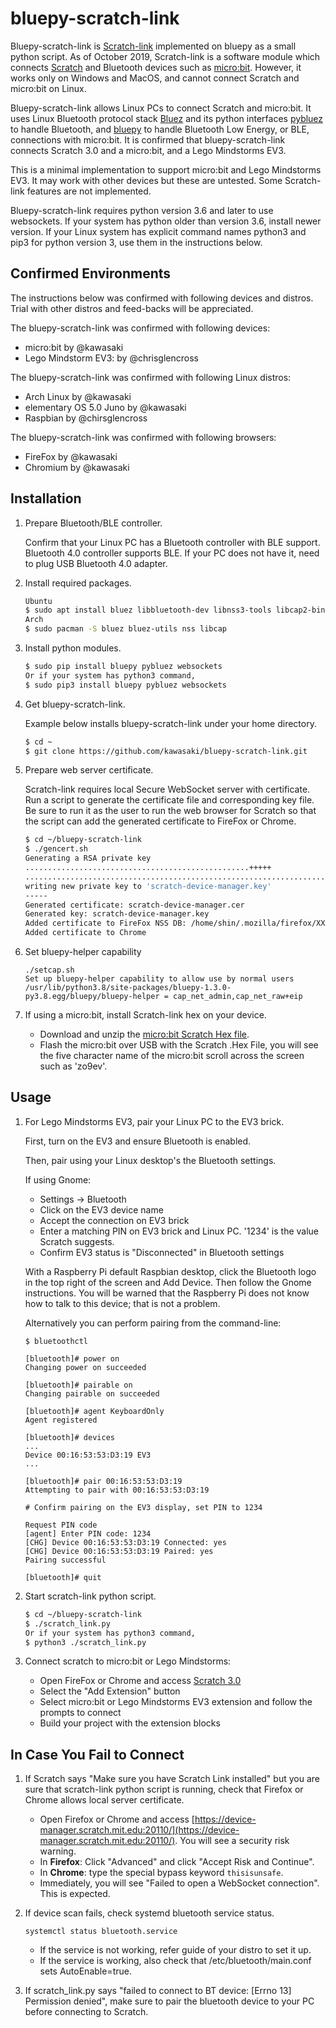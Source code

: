 # bluepy-scratch-link

Bluepy-scratch-link is [Scratch-link](https://github.com/LLK/scratch-link)
implemented on bluepy as a small python script. As of October 2019, Scratch-link
is a software module which connects [Scratch](https://scratch.mit.edu/) and
Bluetooth devices such as [micro:bit](https://microbit.org/). However, it works
only on Windows and MacOS, and cannot connect Scratch and micro:bit on Linux.

Bluepy-scratch-link allows Linux PCs to connect Scratch and micro:bit. It uses
Linux Bluetooth protocol stack [Bluez](http://www.bluez.org/) and its python
interfaces [pybluez](https://github.com/pybluez/pybluez) to handle Bluetooth,
and [bluepy](https://github.com/IanHarvey/bluepy) to handle Bluetooth Low
Energy, or BLE, connections with micro:bit. It is confirmed that
bluepy-scratch-link connects Scratch 3.0 and a micro:bit, and a Lego Mindstorms
EV3.

This is a minimal implementation to support micro:bit and Lego Mindstorms EV3.
It may work with other devices but these are untested. Some Scratch-link
features are not implemented.

Bluepy-scratch-link requires python version 3.6 and later to use websockets.
If your system has python older than version 3.6, install newer version. If your
Linux system has explicit command names python3 and pip3 for python version 3,
use them in the instructions below.

Confirmed Environments
----------------------
The instructions below was confirmed with following devices and distros.
Trial with other distros and feed-backs will be appreciated.

The bluepy-scratch-link was confirmed with following devices:
* micro:bit by @kawasaki
* Lego Mindstorm EV3: by @chrisglencross

The bluepy-scratch-link was confirmed with following Linux distros:
* Arch Linux by @kawasaki
* elementary OS 5.0 Juno by @kawasaki
* Raspbian by @chirsglencross

The bluepy-scratch-link was confirmed with following browsers:
* FireFox by @kawasaki
* Chromium by @kawasaki

Installation
------------
1. Prepare Bluetooth/BLE controller.

   Confirm that your Linux PC has a Bluetooth controller with BLE support.
   Bluetooth 4.0 controller supports BLE. If your PC does not have it, need
   to plug USB Bluetooth 4.0 adapter.

2. Install required packages.

    ```sh
    Ubuntu
    $ sudo apt install bluez libbluetooth-dev libnss3-tools libcap2-bin
    Arch
    $ sudo pacman -S bluez bluez-utils nss libcap
    ```

3. Install python modules.

    ```sh
    $ sudo pip install bluepy pybluez websockets
    Or if your system has python3 command,
    $ sudo pip3 install bluepy pybluez websockets
    ```

4. Get bluepy-scratch-link.

   Example below installs bluepy-scratch-link under your home directory.
    ```sh
    $ cd ~
    $ git clone https://github.com/kawasaki/bluepy-scratch-link.git
    ```

5. Prepare web server certificate.

    Scratch-link requires local Secure WebSocket server with certificate.
    Run a script to generate the certificate file and corresponding key file.
    Be sure to run it as the user to run the web browser for Scratch so that
    the script can add the generated certificate to FireFox or Chrome.
    ```sh
    $ cd ~/bluepy-scratch-link
    $ ./gencert.sh
    Generating a RSA private key
    ..................................................+++++
    .....................................................................................+++++
    writing new private key to 'scratch-device-manager.key'
    -----
    Generated certificate: scratch-device-manager.cer
    Generated key: scratch-device-manager.key
    Added certificate to FireFox NSS DB: /home/shin/.mozilla/firefox/XXXX.default
    Added certificate to Chrome
    ```

6. Set bluepy-helper capability
    ```
    ./setcap.sh
    Set up bluepy-helper capability to allow use by normal users
    /usr/lib/python3.8/site-packages/bluepy-1.3.0-py3.8.egg/bluepy/bluepy-helper = cap_net_admin,cap_net_raw+eip
    ```

7. If using a micro:bit, install Scratch-link hex on your device.

    * Download and unzip the [micro:bit Scratch Hex file](https://downloads.scratch.mit.edu/microbit/scratch-microbit-1.1.0.hex.zip).
    * Flash the micro:bit over USB with the Scratch .Hex File, you will see the
      five character name of the micro:bit scroll across the screen such as
      'zo9ev'.

Usage
-----
1. For Lego Mindstorms EV3, pair your Linux PC to the EV3 brick.

   First, turn on the EV3 and ensure Bluetooth is enabled.

   Then, pair using your Linux desktop's the Bluetooth settings.

   If using Gnome:
      * Settings -> Bluetooth
      * Click on the EV3 device name
      * Accept the connection on EV3 brick
      * Enter a matching PIN on EV3 brick and Linux PC. '1234' is the value Scratch suggests.
      * Confirm EV3 status is "Disconnected" in Bluetooth settings

   With a Raspberry Pi default Raspbian desktop, click the Bluetooth logo in the top right of the screen and
   Add Device. Then follow the Gnome instructions. You will be warned that the Raspberry Pi
   does not know how to talk to this device; that is not a problem.

   Alternatively you can perform pairing from the command-line:
   ```shell script
   $ bluetoothctl

   [bluetooth]# power on
   Changing power on succeeded

   [bluetooth]# pairable on
   Changing pairable on succeeded

   [bluetooth]# agent KeyboardOnly
   Agent registered

   [bluetooth]# devices
   ...
   Device 00:16:53:53:D3:19 EV3
   ...

   [bluetooth]# pair 00:16:53:53:D3:19
   Attempting to pair with 00:16:53:53:D3:19

   # Confirm pairing on the EV3 display, set PIN to 1234

   Request PIN code
   [agent] Enter PIN code: 1234
   [CHG] Device 00:16:53:53:D3:19 Connected: yes
   [CHG] Device 00:16:53:53:D3:19 Paired: yes
   Pairing successful

   [bluetooth]# quit
   ```

2. Start scratch-link python script.
    ```sh
    $ cd ~/bluepy-scratch-link
    $ ./scratch_link.py
    Or if your system has python3 command,
    $ python3 ./scratch_link.py
    ```

3. Connect scratch to micro:bit or Lego Mindstorms:
    * Open FireFox or Chrome and access [Scratch 3.0](https://scratch.mit.edu/)
    * Select the "Add Extension" button
    * Select micro:bit or Lego Mindstorms EV3 extension and follow the prompts to connect
    * Build your project with the extension blocks

In Case You Fail to Connect
---------------------------

1. If Scratch says "Make sure you have Scratch Link installed" but you are sure
   that scratch-link python script is running, check that Firefox or Chrome
   allows local server certificate.
    * Open Firefox or Chrome and access [https://device-manager.scratch.mit.edu:20110/](https://device-manager.scratch.mit.edu:20110/). You will see a security risk warning.
    * In **Firefox**: Click "Advanced" and click "Accept Risk and Continue".
    * In **Chrome**: type the special bypass keyword `thisisunsafe`.
    * Immediately, you will see "Failed to open a WebSocket connection". This is expected.

2. If device scan fails, check systemd bluetooth service status.
    ```
    systemctl status bluetooth.service
    ```
    * If the service is not working, refer guide of your distro to set it up.
    * If the service is working, also check that /etc/bluetooth/main.conf sets AutoEnable=true.

3. If scratch_link.py says "failed to connect to BT device: [Errno 13] Permission denied",
   make sure to pair the bluetooth device to your PC before connecting to Scratch.
